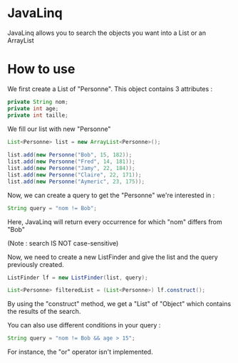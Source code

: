 JavaLinq
========

JavaLinq allows you to search the objects you want into a List or an ArrayList

# How to use

We first create a List of "Personne". This object contains 3 attributes : 

```java
private String nom;
private int age;
private int taille;
```

We fill our list with new "Personne"

```java
List<Personne> list = new ArrayList<Personne>();
  	
list.add(new Personne("Bob", 15, 182));
list.add(new Personne("Fred", 14, 181));
list.add(new Personne("Jamy", 22, 184));
list.add(new Personne("Claire", 22, 171));
list.add(new Personne("Aymeric", 23, 175));
```

Now, we can create a query to get the "Personne" we're interested in :

```java
String query = "nom != Bob";
```

Here, JavaLinq will return every occurrence for which "nom" differs from "Bob"

(Note : search IS NOT case-sensitive)

Now, we need to create a new ListFinder and give the list and the query previously created.

```java
ListFinder lf = new ListFinder(list, query);

List<Personne> filteredList = (List<Personne>) lf.construct();
```

By using the "construct" method, we get a "List" of "Object" which contains the results of the search.

You can also use different conditions in your query :

```java
String query = "nom != Bob && age > 15";
```

For instance, the "or" operator isn't implemented.
